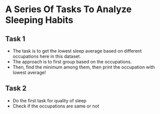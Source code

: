 # A Series Of Tasks To Analyze Sleeping Habits


## Task 1

- The task is to get the lowest sleep average based on different occupations here in this dataset.
-  The approach is to first group based on the occupations.
- Then, find the minimum among them, then print the occupation with lowest average!

## Task 2

- Do the first task for quality of sleep
- Check if the occupations are same or not